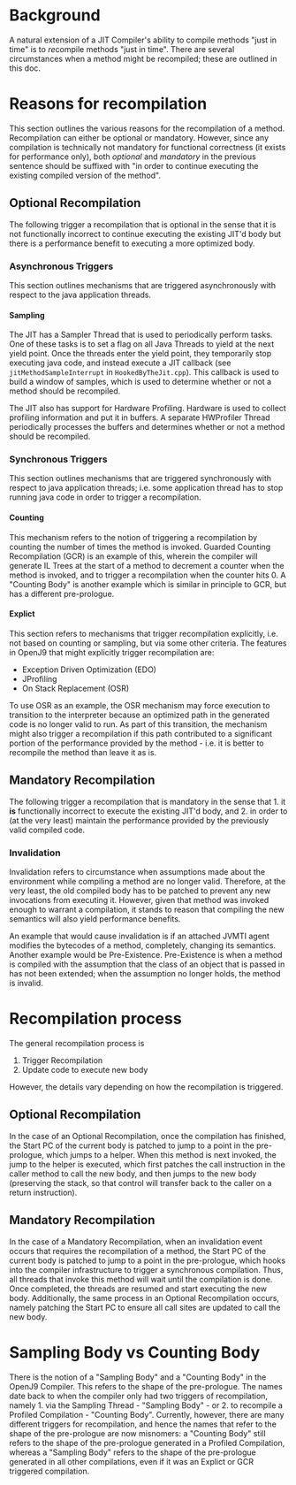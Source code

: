 <!--
Copyright IBM Corp. and others 2019

This program and the accompanying materials are made available under
the terms of the Eclipse Public License 2.0 which accompanies this
distribution and is available at https://www.eclipse.org/legal/epl-2.0/
or the Apache License, Version 2.0 which accompanies this distribution and
is available at https://www.apache.org/licenses/LICENSE-2.0.

This Source Code may also be made available under the following
Secondary Licenses when the conditions for such availability set
forth in the Eclipse Public License, v. 2.0 are satisfied: GNU
General Public License, version 2 with the GNU Classpath
Exception [1] and GNU General Public License, version 2 with the
OpenJDK Assembly Exception [2].

[1] https://www.gnu.org/software/classpath/license.html
[2] https://openjdk.org/legal/assembly-exception.html

SPDX-License-Identifier: EPL-2.0 OR Apache-2.0 OR GPL-2.0-only WITH Classpath-exception-2.0 OR GPL-2.0-only WITH OpenJDK-assembly-exception-1.0
-->

# Background

A natural extension of a JIT Compiler's ability to compile methods "just 
in time" is to *re*compile methods "just in time". There are several 
circumstances when a method might be recompiled; these are outlined 
in this doc.

# Reasons for recompilation

This section outlines the various reasons for the
recompilation of a method. Recompilation can either be optional or
mandatory. However, since any compilation is technically not
mandatory for functional correctness (it exists for performance
only), both *optional* and *mandatory* in the previous sentence should
be suffixed with "in order to continue executing the existing compiled
version of the method".

## Optional Recompilation

The following trigger a recompilation that is optional in the sense that
it is not functionally incorrect to continue executing the existing JIT'd 
body but there is a performance benefit to executing a more optimized body. 

### Asynchronous Triggers

This section outlines mechanisms that are triggered asynchronously with
respect to the java application threads.

#### Sampling

The JIT has a Sampler Thread that is used to periodically perform tasks. One
of these tasks is to set a flag on all Java Threads to yield at the next 
yield point. Once the threads enter the yield point, they temporarily stop
executing java code, and instead execute a JIT callback (see 
`jitMethodSampleInterrupt` in `HookedByTheJit.cpp`). This callback is used
to build a window of samples, which is used to determine whether or not a 
method should be recompiled.

The JIT also has support for Hardware Profiling. Hardware is used to collect
profiling information and put it in buffers. A separate HWProfiler Thread
periodically processes the buffers and determines whether or not a method
should be recompiled.

### Synchronous Triggers

This section outlines mechanisms that are triggered synchronously with respect
to java application threads; i.e. some application thread has to stop running
java code in order to trigger a recompilation.

#### Counting

This mechanism refers to the notion of triggering a recompilation by counting
the number of times the method is invoked. Guarded Counting Recompilation (GCR)
is an example of this, wherein the compiler will generate IL Trees at the start 
of a method to decrement a counter when the method is invoked, and to trigger
a recompilation when the counter hits 0. A "Counting Body" is another example
which is similar in principle to GCR, but has a different pre-prologue. 

#### Explict

This section refers to mechanisms that trigger recompilation explicitly, i.e.
not based on counting or sampling, but via some other criteria. The features
in OpenJ9 that might explicitly trigger recompilation are:
* Exception Driven Optimization (EDO)
* JProfiling
* On Stack Replacement (OSR)

To use OSR as an example, the OSR mechanism may force execution to transition
to the interpreter because an optimized path in the generated code is no longer
valid to run. As part of this transition, the mechanism might also trigger a
recompilation if this path contributed to a significant portion of the 
performance provided by the method - i.e. it is better to recompile the
method than leave it as is.

## Mandatory Recompilation

The following trigger a recompilation that is mandatory in the sense
that 1. it **is** functionally incorrect to execute the existing JIT'd body,
and 2. in order to (at the very least) maintain the performance provided by 
the previously valid compiled code.

### Invalidation 

Invalidation refers to circumstance when assumptions made about the
environment while compiling a method are no longer valid. Therefore, at the 
very least, the old compiled body has to be patched to prevent any new 
invocations from executing it. However, given that method was invoked enough 
to warrant a compilation, it stands to reason that compiling the new 
semantics will also yield performance benefits.

An example that would cause invalidation is if an attached JVMTI agent 
modifies the bytecodes of a method, completely, changing its semantics.
Another example would be Pre-Existence. Pre-Existence is when a method is
compiled with the assumption that the class of an object that is passed in
has not been extended; when the assumption no longer holds, the method is 
invalid.

# Recompilation process

The general recompilation process is
1. Trigger Recompilation
2. Update code to execute new body

However, the details vary depending on how the recompilation is triggered.

## Optional Recompilation

In the case of an Optional Recompilation, once the compilation has finished,
the Start PC of the current body is patched to jump to a point in the 
pre-prologue, which jumps to a helper. When this method is next invoked, the
jump to the helper is executed, which first patches the call
instruction in the caller method to call the new body,
and then jumps to the new body (preserving the stack, so that
control will transfer back to the caller on a return instruction). 

## Mandatory Recompilation

In the case of a Mandatory Recompilation, when an invalidation event occurs
that requires the recompilation of a method, the Start PC of the current body
is patched to jump to a point in the pre-prologue, which hooks into the 
compiler infrastructure to trigger a synchronous compilation. Thus, all threads
that invoke this method will wait until the compilation is done. Once completed,
the threads are resumed and start executing the new body. Additionally, the same
process in an Optional Recompilation occurs, namely patching the Start PC to 
ensure all call sites are updated to call the new body.


# Sampling Body vs Counting Body

There is the notion of a "Sampling Body" and a "Counting Body" in the OpenJ9 
Compiler. This refers to the shape of the pre-prologue. The names date back to
when the compiler only had two triggers of recompilation, namely 1. via the
Sampling Thread - "Sampling Body" - or 2. to recompile a Profiled Compilation - 
"Counting Body". Currently, however, there are many different triggers for 
recompilation, and hence the names that refer to the shape of the pre-prologue
are now misnomers: a "Counting Body" still refers to the shape of the pre-prologue 
generated in a Profiled Compilation, whereas a "Sampling Body" refers to the
shape of the pre-prologue generated in all other compilations, even if it was 
an Explict or GCR triggered compilation.

